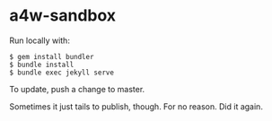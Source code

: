 # a4w-sandbox

Run locally with:

```
$ gem install bundler
$ bundle install
$ bundle exec jekyll serve
```

To update, push a change to master.

Sometimes it just tails to publish, though. For no reason. Did it again.
